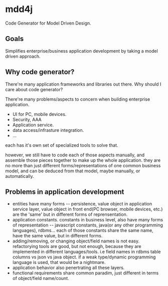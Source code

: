 # mdd4j

Code Generator for Model Driven Design.

## Goals

Simplifies enterprise/business application development by taking a model driven approach.

## Why code generator?

There're many application frameworks and libraries out there. Why should I care about code generator?

There're many problems/aspects to concern when building enterprise application.

- UI for PC, mobile devices.
- Security, AAA
- Application service.
- data access/infrasture integration.
- ...

each has it's own set of specialized tools to solve that. 

however, we still have to code each of those aspects manually, and assemble those pieces together to make up the whole application.
they are no more than just different forms/representations of one common business model, and can be deduced from that model, maybe manually, or automatically.

## Problems in application development

- entities have many forms
-- persistence, value object in application service layer, value object in front end(PC browser, mobile devices, etc.) are the 'same' but in different forms of reprensentation.
- application constants. constants in business level, also have many forms of representation
-- javascript constants, java(or any other programming languages), rdbms...
each of those constants share the same name, have the same value, but in different forms.
- adding/removing, or changing object/field names is not easy. refactorying tools are good, but not enough, because they are implemented in different languages/tools. 
i.e field names in rdbms table columns vs json vs java object. if a weak type/dynamic programming language is used, that would be a nightmare.
- application behavior also penertrating all these layers.
- functional requirements share common paradim, just different in terms of object/field name/count.


